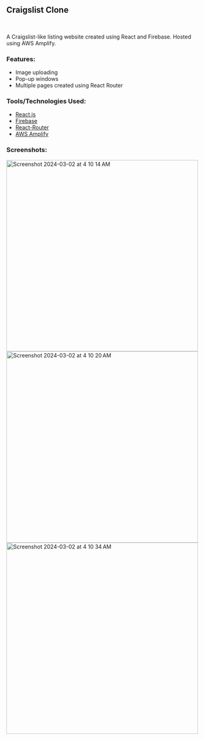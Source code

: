 <h2>Craigslist Clone</h2></br>

A Craigslist-like listing website created using React and Firebase. Hosted using AWS Amplify. 

### Features: <br/>
<ul>
  <li>Image uploading</li>
  <li>Pop-up windows</li>
  <li>Multiple pages created using React Router</li>
</ul>

### Tools/Technologies Used: <br/>
<ul>
  <li><a href="https://react.dev/">React.js</a></li>
  <li><a href="https://firebase.google.com/">Firebase</a></li>
  <li><a href="https://reactrouter.com/en/main">React-Router</a></li>
  <li><a href="https://aws.amazon.com/amplify/?gclid=CjwKCAiAuYuvBhApEiwAzq_YiTlf-igHvPZCZCeH2ZJGWXeH1NJf8Hol5MVy4Q8nsUt6ormJZV0W5xoCZR0QAvD_BwE&trk=9eb02e4d-80e0-4f27-a621-b90b3c870bf3&sc_channel=ps&ef_id=CjwKCAiAuYuvBhApEiwAzq_YiTlf-igHvPZCZCeH2ZJGWXeH1NJf8Hol5MVy4Q8nsUt6ormJZV0W5xoCZR0QAvD_BwE:G:s&s_kwcid=AL!4422!3!651751060764!e!!g!!aws%20amplify!19852662236!145019201417">AWS Amplify</a></li>
</ul>

### Screenshots: <br/>

<img width="500" alt="Screenshot 2024-03-02 at 4 10 14 AM" src="https://github.com/ThomasQi3141/Project-TQZXKQ/assets/131242218/b6583e35-dfeb-44c4-b15c-2d025a02d67d">
<img width="500" alt="Screenshot 2024-03-02 at 4 10 20 AM" src="https://github.com/ThomasQi3141/Project-TQZXKQ/assets/131242218/dae205a9-4a8c-4073-a68e-ec344f038212">
<img width="500" alt="Screenshot 2024-03-02 at 4 10 34 AM" src="https://github.com/ThomasQi3141/Project-TQZXKQ/assets/131242218/217b1246-7da4-453d-b5c3-6af33c3c1a75">
